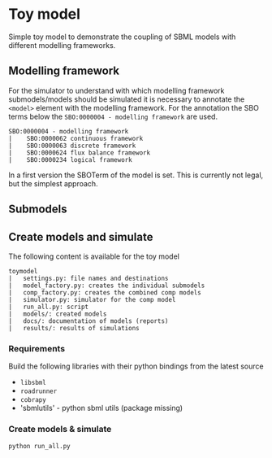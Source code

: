 # Toy model
Simple toy model to demonstrate the coupling of SBML models with different modelling frameworks.

## Modelling framework
For the simulator to understand with which modelling framework submodels/models should be simulated it is
necessary to annotate the `<model>` element with the modelling framework. For the annotation the SBO terms below the
`SBO:0000004 - modelling framework` are used.

```
SBO:0000004 - modelling framework
|    SBO:0000062 continuous framework
|    SBO:0000063 discrete framework
|    SBO:0000624 flux balance framework
|    SBO:0000234 logical framework
```
In a first version the SBOTerm of the model is set. This is currently not legal, but the simplest approach.

## Submodels




## Create models and simulate
The following content is available for the toy model
```
toymodel
|   settings.py: file names and destinations
|   model_factory.py: creates the individual submodels
|   comp_factory.py: creates the combined comp models
|   simulator.py: simulator for the comp model
|   run_all.py: script
|   models/: created models
|   docs/: documentation of models (reports)
|   results/: results of simulations
```

### Requirements
Build the following libraries with their python bindings from the latest source
* `libsbml`
* `roadrunner`
* `cobrapy`
* 'sbmlutils' - python sbml utils (package missing)

### Create models & simulate
```
python run_all.py
```



